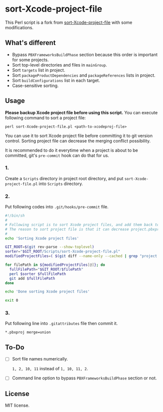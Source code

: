 # sort-Xcode-project-file

This Perl script is a fork from [sort-Xcode-project-file](https://github.com/WebKit/webkit/blob/main/Tools/Scripts/sort-Xcode-project-file) with some modifications.

## What's different

- Bypass `PBXFrameworksBuildPhase` section because this order is important for some projects.
- Sort top-level directories and files in `mainGroup`.
- Sort `targets` list in project.
- Sort `packageProductDependencies` and `packageReferences` lists in project.
- Sort `buildConfigurations` list in each target.
- Case-sensitive sorting.

## Usage

**Please backup Xcode project file before using this script.** You can execute following command to sort a project file:

`perl sort-Xcode-project-file.pl <path-to-xcodeproj-file>`

You can use it to sort Xcode project file before committing it to git version control. Sorting project file can decrease the merging conflict possibility.

It is recommended to do it everytime when a project is about to be committed, git's `pre-commit` hook can do that for us.

### 1.

Create a `Scripts` directory in project root directory, and put `sort-Xcode-project-file.pl` into `Scripts` directory.

### 2.

Put following codes into `.git/hooks/pre-commit` file.

```bash
#!/bin/sh
#
# Following script is to sort Xcode project files, and add them back to version control.
# The reason to sort project file is that it can decrease project.pbxproj file merging conflict possibility.
#
echo 'Sorting Xcode project files'

GIT_ROOT=$(git rev-parse --show-toplevel)
sorter="$GIT_ROOT/Scripts/sort-Xcode-project-file.pl"
modifiedProjectFiles=( $(git diff --name-only --cached | grep "project.pbxproj") )

for filePath in ${modifiedProjectFiles[@]}; do
  fullFilePath="$GIT_ROOT/$filePath"
  perl $sorter $fullFilePath
  git add $fullFilePath
done

echo 'Done sorting Xcode project files'

exit 0
```

### 3.

Put following line into `.gitattributes` file then commit it.

```
*.pbxproj merge=union
```

## To-Do

- [ ] Sort file names numerically.

  `1, 2, 10, 11` instead of `1, 10, 11, 2`.

- [ ] Command line option to bypass `PBXFrameworksBuildPhase` section or not.

## License

MIT license.
